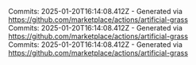 Commits: 2025-01-20T16:14:08.412Z - Generated via https://github.com/marketplace/actions/artificial-grass
<br>
Commits: 2025-01-20T16:14:08.412Z - Generated via https://github.com/marketplace/actions/artificial-grass
<br>
Commits: 2025-01-20T16:14:08.412Z - Generated via https://github.com/marketplace/actions/artificial-grass
<br>
